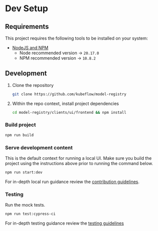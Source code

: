 # Dev Setup

## Requirements

This project requires the following tools to be installed on your system:

- [NodeJS and NPM](https://nodejs.org/)
  - Node recommended version -> `20.17.0`
  - NPM recommended version -> `10.8.2`

## Development

1. Clone the repository

      ``` bash
      git clone https://github.com/kubeflow/model-registry
      ```

2. Within the repo context, install project dependencies

     ```bash
     cd model-registry/clients/ui/frontend && npm install
     ```

### Build project

```bash
npm run build
```

### Serve development content

This is the default context for running a local UI.  Make sure you build the project using the instructions above prior to running the command below.

```bash
npm run start:dev
```

For in-depth local run guidance review the [contribution guidelines](../CONTRIBUTING.md).

### Testing

Run the mock tests.

  ```bash
  npm run test:cypress-ci
  ```

For in-depth testing guidance review the [testing guidelines](./testing.md)
